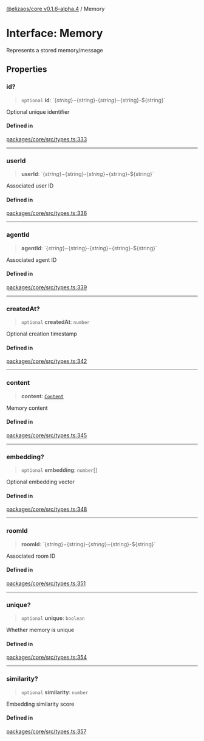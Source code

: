 [@elizaos/core v0.1.6-alpha.4](../index.md) / Memory

# Interface: Memory

Represents a stored memory/message

## Properties

### id?

> `optional` **id**: \`$\{string\}-$\{string\}-$\{string\}-$\{string\}-$\{string\}\`

Optional unique identifier

#### Defined in

[packages/core/src/types.ts:333](https://github.com/elizaos/eliza/blob/main/packages/core/src/types.ts#L333)

---

### userId

> **userId**: \`$\{string\}-$\{string\}-$\{string\}-$\{string\}-$\{string\}\`

Associated user ID

#### Defined in

[packages/core/src/types.ts:336](https://github.com/elizaos/eliza/blob/main/packages/core/src/types.ts#L336)

---

### agentId

> **agentId**: \`$\{string\}-$\{string\}-$\{string\}-$\{string\}-$\{string\}\`

Associated agent ID

#### Defined in

[packages/core/src/types.ts:339](https://github.com/elizaos/eliza/blob/main/packages/core/src/types.ts#L339)

---

### createdAt?

> `optional` **createdAt**: `number`

Optional creation timestamp

#### Defined in

[packages/core/src/types.ts:342](https://github.com/elizaos/eliza/blob/main/packages/core/src/types.ts#L342)

---

### content

> **content**: [`Content`](Content.md)

Memory content

#### Defined in

[packages/core/src/types.ts:345](https://github.com/elizaos/eliza/blob/main/packages/core/src/types.ts#L345)

---

### embedding?

> `optional` **embedding**: `number`[]

Optional embedding vector

#### Defined in

[packages/core/src/types.ts:348](https://github.com/elizaos/eliza/blob/main/packages/core/src/types.ts#L348)

---

### roomId

> **roomId**: \`$\{string\}-$\{string\}-$\{string\}-$\{string\}-$\{string\}\`

Associated room ID

#### Defined in

[packages/core/src/types.ts:351](https://github.com/elizaos/eliza/blob/main/packages/core/src/types.ts#L351)

---

### unique?

> `optional` **unique**: `boolean`

Whether memory is unique

#### Defined in

[packages/core/src/types.ts:354](https://github.com/elizaos/eliza/blob/main/packages/core/src/types.ts#L354)

---

### similarity?

> `optional` **similarity**: `number`

Embedding similarity score

#### Defined in

[packages/core/src/types.ts:357](https://github.com/elizaos/eliza/blob/main/packages/core/src/types.ts#L357)
